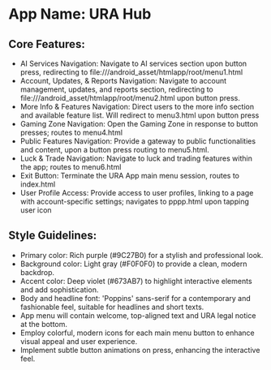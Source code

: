 # **App Name**: URA Hub

## Core Features:

- AI Services Navigation: Navigate to AI services section upon button press, redirecting to file:///android_asset/htmlapp/root/menu1.html
- Account, Updates, & Reports Navigation: Navigate to account management, updates, and reports section, redirecting to file:///android_asset/htmlapp/root/menu2.html upon button press.
- More Info & Features Navigation: Direct users to the more info section and available feature list. Will redirect to menu3.html upon button press
- Gaming Zone Navigation: Open the Gaming Zone in response to button presses; routes to menu4.html
- Public Features Navigation: Provide a gateway to public functionalities and content, upon a button press routing to menu5.html.
- Luck & Trade Navigation: Navigate to luck and trading features within the app; routes to menu6.html
- Exit Button: Terminate the URA App main menu session, routes to index.html
- User Profile Access: Provide access to user profiles, linking to a page with account-specific settings; navigates to pppp.html upon tapping user icon

## Style Guidelines:

- Primary color: Rich purple (#9C27B0) for a stylish and professional look.
- Background color: Light gray (#F0F0F0) to provide a clean, modern backdrop.
- Accent color: Deep violet (#673AB7) to highlight interactive elements and add sophistication.
- Body and headline font: 'Poppins' sans-serif for a contemporary and fashionable feel, suitable for headlines and short texts.
- App menu will contain welcome, top-aligned text and URA legal notice at the bottom.
- Employ colorful, modern icons for each main menu button to enhance visual appeal and user experience.
- Implement subtle button animations on press, enhancing the interactive feel.